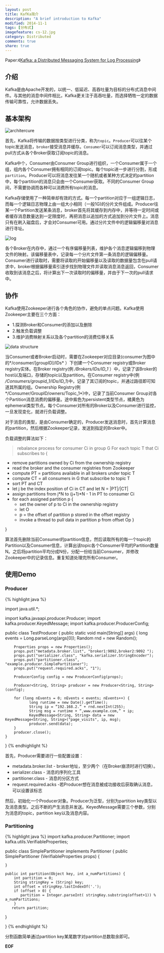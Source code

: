 ```yaml
---
layout: post
title: KafKa简介
description: "A brief introduction to Kafka"
modified: 2014-11-1
tags: [分布式]
imagefeature: cs-12.jpg
category: Distributed
comments: true
share: true
---
```


Paper:《<a href="http://research.microsoft.com/en-us/um/people/srikanth/netdb11/netdb11papers/netdb11-final12.pdf">Kafka: a Distributed Messaging System for Log Processing</a>》

## 介绍

Kafka是由Apache开发的，以统一、低延迟、高吞吐量为目标的分布式消息中间件。与其他的消息中间件相比，Kafka更关注于高吞吐量，而选择牺牲一定的数据传输可靠性，允许数据丢失。

## 基本架构

![architercure](/images/kafka/architecture.jpg "architecture")

首先，Kafka将传输的数据按类型进行分类，称为`topic`。`Producer`可以往某个topic发送消息，`broker`接受消息并缓存。`Consumer`可以订阅消息类型，并通过pull方式从各个Broker获取订阅topic的消息。

Kafka中个，Consumer由Consumer Group进行组织，一个Consumer属于一个组，组内各个Consumer拥有相同的订阅topic。每个topic进一步进行分割，形成`partition`。Producer可以将消息发往某一个随机或者某种方式决定的partition中，每个partition的消息只会由一个Consumer获取。不同的Consumer Group间，不需要协调而各种可以消费所有topic的消息。

Kafka存储使用了一种简单却有效的方式。每一个partition对应于一组逻辑日志，而每一个逻辑日志物理上由一组大小相同（一般1G)的分片文件组成。Producer往某一个Partition发送某条消息，broker首先将其缓存到内存中，并等待一定时间或者缓存消息数量达到一定限度时，再把消息以追加的方式追加到分片文件上。消息只有在刷入磁盘后，才会对Consumer可用。通过分片文件中的逻辑偏移量对消息进行寻址。

![log](/images/kafka/kafka_log.png "log")

各个Broker在内存中，通过一个有序偏移量列表，维护各个消息逻辑偏移到物理文件的映射。该偏移量表中，记录每一个分片文件第一条消息的逻辑偏移量。Consumer进行读取时，需要将读取的开始偏移量以及读取的数据量包含在pull请求中，broker根据偏移量索引逐步找到物理文件并读取消息消息返回，Consumer收取到该消息之后，将计算出下一次读取时的偏移量，并由于下一次的pull请求中。

## 协作

Kafka使用Zookeeper进行各个角色的协作，避免的单点问题。Kafka使用Zookeeper主要在三个方面：

- 1.探测Broker和Consumer的添加以及删除
- 2.触发负载调整
- 3.维护消费映射关系以及各个partition的消费位移关系

![data structure](/images/kafka/ds.jpg)

当Consumer或者Broker启动时，需要在Zookeeper对应目录(consumer为图中的*/consumer/[groupID]/IDs* ）下创建一个Consumer registry或Broker registry实体。在Broker registry(例 */Brokers/IDs/ID_1* ）中，记录了该Broker的host以及端口，存储的topic以及partition。在Consumer registry中(例 */Consumers/groupid_1/IDs/ID_1*)中，记录了其订阅的topic，并通过路径即可知道其所属的组。Ownership Registry(例*/Consumer/GroupID/owners/Topic_1*)中，记录了当前Consumer Group对各个Partition消息消费的偏移量。途中紫色为persistent类型节点，橘黄色为ephemeral类型节点。每个Consumer对所有的Broker以及Consumer进行监控，一旦发现变化，就进行负载调整。

对于消息的类型，是由Consumer确定的，Producer发送消息时，首先计算消息的partition，然后根据Zookeeper记录，发送到指定的Broker中。

负载调整的算法如下：

>
>rebalance process for consumer Ci in group G For each topic T that Ci subscribes to {
>
- remove partitions owned by Ci from the ownership registry
- read the broker and the consumer registries from Zookeeper
- compute PT = partitions available in all brokers under topic T
- compute CT = all consumers in G that subscribe to topic T
- sort PT and CT
- let j be the index position of Ci in CT and let N = |PT|/|CT|
- assign partitions from j*N to (j+1)*N - 1 in PT to consumer Ci
- for each assigned partition p 
{
	- set the owner of p to Ci in the ownership registry
	- let O
	- p = the offset of partition p stored in the offset registry
	- invoke a thread to pull data in partition p from offset Op
	}

}

算法首先删除当前Consumer的partition信息，然后读取所有的每一个topic的Partition以及Consumer信息，计算出该topic各个Consumer平均的Partition数量N。之后将partition平均分成N份，分配一份给当前Consumer，并修改Zookeeper中的记录信息。重复知道处理完所有Consumer。

## 使用Demo

### Producer

{% highlight java %}

import java.util.*;
 
import kafka.javaapi.producer.Producer;
import kafka.producer.KeyedMessage;
import kafka.producer.ProducerConfig;
 
public class TestProducer {
    public static void main(String[] args) {
        long events = Long.parseLong(args[0]);
        Random rnd = new Random();
 
        Properties props = new Properties();
        props.put("metadata.broker.list", "broker1:9092,broker2:9092 ");
        props.put("serializer.class", "kafka.serializer.StringEncoder");
        props.put("partitioner.class", "example.producer.SimplePartitioner");
        props.put("request.required.acks", "1");
 
        ProducerConfig config = new ProducerConfig(props);
 
        Producer<String, String> producer = new Producer<String, String>(config);
 
        for (long nEvents = 0; nEvents < events; nEvents++) { 
               long runtime = new Date().getTime();  
               String ip = “192.168.2.” + rnd.nextInt(255); 
               String msg = runtime + “,www.example.com,” + ip; 
               KeyedMessage<String, String> data = new KeyedMessage<String, String>("page_visits", ip, msg);
               producer.send(data);
        }
        producer.close();
    }
}
{% endhighlight %}

首先，Producer需要进行一些配置设置：

- metadata.broker.list - broker地址，至少两个（在Broker崩溃时进行切换）。
- serializer.class - 消息的序列化工具
- partitioner.class - 消息的分区方式
- request.required.acks -若Producer想在消息被成功接收后获取确认消息，可以设置该标志

然后，初始化一个Producer对象。Producer为泛型，分别为partition key类型以及消息类型。之后不断的产生消息并发送。KeyedMessage需要三个参数，分别为消息的topic，partition key以及消息内容。

### Partitioning 

{% highlight java %}
import kafka.producer.Partitioner;
import kafka.utils.VerifiableProperties;
 
public class SimplePartitioner implements Partitioner {
    public SimplePartitioner (VerifiableProperties props) {
 
    }
 
    public int partition(Object key, int a_numPartitions) {
        int partition = 0;
        String stringKey = (String) key;
        int offset = stringKey.lastIndexOf('.');
        if (offset > 0) {
           partition = Integer.parseInt( stringKey.substring(offset+1)) % a_numPartitions;
        }
       return partition;
  }
 
}
{% endhighlight %}

分割函数简单通过partition key某尾数字对partition总数取余即可。


**EOF**